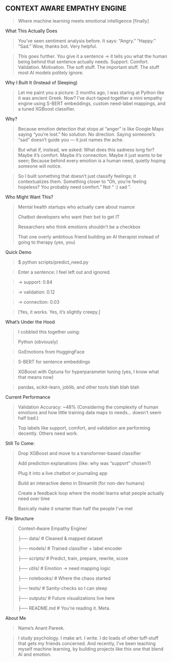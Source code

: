 ## **CONTEXT AWARE EMPATHY ENGINE**

>Where machine learning meets emotional intelligence [finally]


What This Actually Does

>You’ve seen sentiment analysis before. It says:
>“Angry.” “Happy.” “Sad.” Wow, thanks bot. Very helpful.


>This goes further.
You give it a sentence → it tells you what the human being behind that sentence actually needs.
Support. Comfort. Validation. Motivation.
The soft stuff. The important stuff. The stuff most AI models politely ignore.


Why I Built It (Instead of Sleeping)
>Let me paint you a picture:
2 months ago, I was staring at Python like it was ancient Greek.
Now? I’ve duct-taped together a mini empathy engine using S-BERT embeddings, custom need-label mappings, and a tuned XGBoost classifier.

Why?
>Because emotion detection that stops at “anger” is like Google Maps saying “you’re lost.”
No solution. No direction. Saying someone’s “sad” doesn’t guide you — it just names the ache.

>But what if, instead, we asked: What does this sadness long for? Maybe it’s comfort. Maybe it’s connection. Maybe it just wants to be seen;
Because behind every emotion is a human need, quietly hoping someone will notice.

>So I built something that doesn’t just classify feelings; it contextualizes them.
Something closer to “Oh, you’re feeling hopeless? You probably need comfort.”
Not “ :) sad ”.

Who Might Want This?
>Mental health startups who actually care about nuance
>
>Chatbot developers who want their bot to get IT
>
>Researchers who think emotions shouldn’t be a checkbox
>
>That one overly ambitious friend building an AI therapist instead of going to therapy (yes, you)

Quick Demo
>$ python scripts/predict_need.py

>Enter a sentence: I feel left out and ignored.

>→ support: 0.84  

>→ validation: 0.12  

>→ connection: 0.03

>[Yes, it works. Yes, it’s slightly creepy.]

What’s Under the Hood
>I cobbled this together using:
>
>Python (obviously)

>GoEmotions from HuggingFace

>S-BERT for sentence embeddings

>XGBoost with Optuna for hyperparameter tuning (yes, I know what that means now)

>pandas, scikit-learn, joblib, and other tools blah blah blah

Current Performance
>Validation Accuracy: ~48%
>(Considering the complexity of human emotions and how little training data maps to needs… doesn't seem half bad.)

>Top labels like support, comfort, and validation are performing decently.
>Others need work.

Still To Come:
>
>Drop XGBoost and move to a transformer-based classifier
>
>Add prediction explanations (like: why was “support” chosen?)
>
>Plug it into a live chatbot or journaling app
>
>Build an interactive demo in Streamlit (for non-dev humans)
>
>Create a feedback loop where the model learns what people actually need over time
>
>Basically make it smarter than half the people I’ve met

File Structure

>Context-Aware Empathy Engine/
>
>├── data/              # Cleaned & mapped dataset
>
>├── models/            # Trained classifier + label encoder
>
>├── scripts/           # Predict, train, prepare, rewrite, score
>
>├── utils/             # Emotion → need mapping logic
>
>├── notebooks/         # Where the chaos started
>
>├── tests/             # Sanity-checks so I can sleep
>
>├── outputs/           # Future visualizations live here
>
>├── README.md          # You're reading it. Meta.

About Me
>Name’s Anant Pareek.

>I study psychology. I make art. I write. I do loads of other tuff-stuff that gets my friends concerned.
And recently, I’ve been teaching myself machine learning, by building projects like this one that blend AI and emotion.
